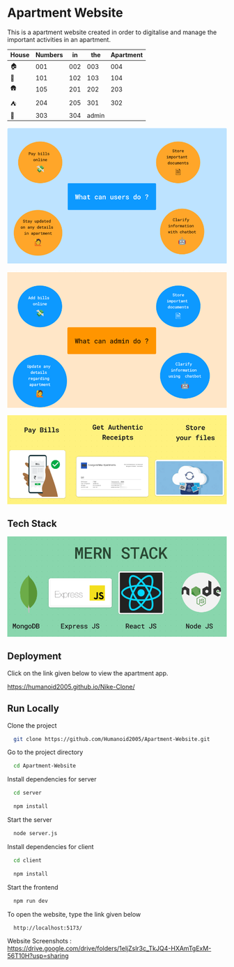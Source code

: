 # Apartment Website

This is a apartment website created in order to digitalise and manage the important activities in an apartment.

| House | Numbers | in  | the | Apartment |
| ----- | ------- | --- | --- | --------- |
| 🏠   | 001 | 002 | 003       | 004 |
| 🏡   | 101 | 102 | 103       | 104 |
| 🛖   | 105 | 201 | 202       | 203 |
| ⛺   | 204 | 205 | 301       | 302 |
| 🌇   | 303 | 304 | admin     |     |     

![User Functions](./readme_images/user_functions.png)

![Admin Functions](./readme_images/admin_functions.png)

![Features](./readme_images/features.png)

## Tech Stack

![Tech Stack](./readme_images/mern_stack.png)

## Deployment

Click on the link given below to view the apartment app.

https://humanoid2005.github.io/Nike-Clone/

## Run Locally

Clone the project

```bash
  git clone https://github.com/Humanoid2005/Apartment-Website.git
```

Go to the project directory

```bash
  cd Apartment-Website
```

Install dependencies for server

```bash
  cd server
```

```bash
  npm install
```

Start the server

```bash
  node server.js
```

Install dependencies for client

```bash
  cd client
```

```bash
  npm install
```

Start the frontend

```bash
  npm run dev
```

To open the website, type the link given below

```bash
  http://localhost:5173/
```
Website Screenshots : https://drive.google.com/drive/folders/1eljZslr3c_TkJQ4-HXAmTgExM-56T10H?usp=sharing
